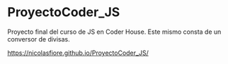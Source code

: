# ProyectoCoder_JS
Proyecto final del curso de JS en Coder House.
Este mismo consta de un conversor de divisas.

https://nicolasfiore.github.io/ProyectoCoder_JS/
